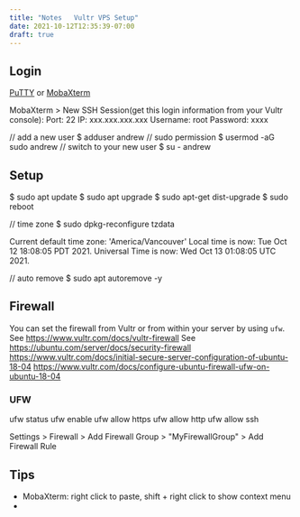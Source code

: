 ```yaml
---
title: "Notes   Vultr VPS Setup"
date: 2021-10-12T12:35:39-07:00
draft: true
---
```



## Login
[PuTTY](https://www.putty.org/) or [MobaXterm](https://mobaxterm.mobatek.net/download.html)

MobaXterm > New SSH Session(get this login information from your Vultr console):
Port: 22
IP: xxx.xxx.xxx.xxx
Username: root
Password: xxxx

// add a new user
$ adduser andrew
// sudo permission
$ usermod -aG sudo andrew
// switch to your new user
$ su - andrew

## Setup
$ sudo apt update
$ sudo apt upgrade
$ sudo apt-get dist-upgrade
$ sudo reboot

// time zone
$ sudo dpkg-reconfigure tzdata

Current default time zone: 'America/Vancouver'
Local time is now:      Tue Oct 12 18:08:05 PDT 2021.
Universal Time is now:  Wed Oct 13 01:08:05 UTC 2021.

// auto remove
$ sudo apt autoremove -y

## Firewall
You can set the firewall from Vultr or from within your server by using `ufw`.
See https://www.vultr.com/docs/vultr-firewall
See https://ubuntu.com/server/docs/security-firewall
https://www.vultr.com/docs/initial-secure-server-configuration-of-ubuntu-18-04
https://www.vultr.com/docs/configure-ubuntu-firewall-ufw-on-ubuntu-18-04

### UFW
ufw status
ufw enable
ufw allow https
ufw allow http
ufw allow ssh

Settings > Firewall > Add Firewall Group > "MyFirewallGroup" > Add Firewall Rule

## Tips
* MobaXterm: right click to paste, shift + right click to show context menu
* 